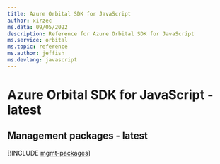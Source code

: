 ```yaml
---
title: Azure Orbital SDK for JavaScript
author: xirzec
ms.data: 09/05/2022
description: Reference for Azure Orbital SDK for JavaScript
ms.service: orbital
ms.topic: reference
ms.author: jeffish
ms.devlang: javascript
---
```

# Azure Orbital SDK for JavaScript - latest

## Management packages - latest
[!INCLUDE [mgmt-packages](orbital-mgmt-index.md)]
